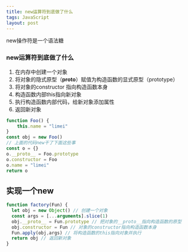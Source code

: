 ```yaml
---
title: new运算符到底做了什么
tags: JavaScript
layout: post
---
```


new操作符是一个语法糖

### new运算符到底做了什么

1. 在内存中创建一个对象
2. 将对象的隐式原型（__proto__）赋值为构造函数的显式原型（prototype）
3. 将对象的constructor 指向构造函数本身
4. 构造函数内部this指向新对象
5. 执行构造函数内部代码，给新对象添加属性
6. 返回新对象

```javascript
function Foo() {
    this.name = "limei"
}
const obj = new Foo()
// 上面的代码new干了下面这些事
const o = {}
o.__proto__ = Foo.prototype
o.constructor = Foo
o.name = "limei"
return o
```

## 实现一个new

```javascript
function factory(Fun) {
  let obj = new Object() // 创建一个对象
  const args = [...arguments].slice(1)
  obj.__proto__ = Fun.prototype // 把对象的__proto__指向构造函数的原型
  obj.constructor = Fun // 对象的constructor指向构造函数本身
  Fun.apply(obj,args) // 将构造函数的this指向对象并执行
  return obj // 返回新对象
}
```